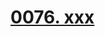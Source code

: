 # [0076. xxx](https://github.com/tnotesjs/TNotes.react/tree/main/notes/0076.%20xxx)

<!-- region:toc -->



<!-- endregion:toc -->
